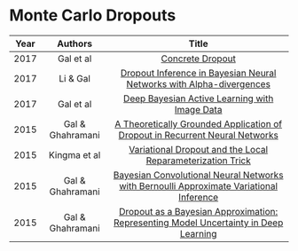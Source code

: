 # Monte Carlo Dropouts

| Year          | Authors           | Title  |
| ------------- |:-----------------:| :-----:|
| 2017 | Gal et al | [Concrete Dropout](https://arxiv.org/abs/1705.07832)|
| 2017 | Li & Gal | [Dropout Inference in Bayesian Neural Networks with Alpha-divergences](https://arxiv.org/abs/1703.02914)|
| 2017 | Gal et al | [Deep Bayesian Active Learning with Image Data](https://arxiv.org/abs/1703.02910)|
| 2015 | Gal & Ghahramani | [A Theoretically Grounded Application of Dropout in Recurrent Neural Networks](https://arxiv.org/abs/1512.05287)|
| 2015 | Kingma et al | [Variational Dropout and the Local Reparameterization Trick](https://arxiv.org/abs/1506.02557)|
| 2015 | Gal & Ghahramani | [Bayesian Convolutional Neural Networks with Bernoulli Approximate Variational Inference](https://arxiv.org/abs/1506.02158)|
| 2015 | Gal & Ghahramani | [Dropout as a Bayesian Approximation: Representing Model Uncertainty in Deep Learning](https://arxiv.org/abs/1506.02142) |
